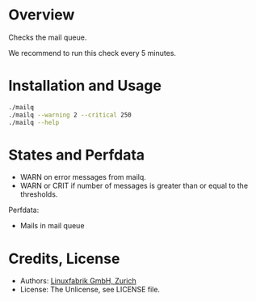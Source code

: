 # Overview

Checks the mail queue.

We recommend to run this check every 5 minutes.


# Installation and Usage

```bash
./mailq
./mailq --warning 2 --critical 250
./mailq --help
```


# States and Perfdata

* WARN on error messages from mailq.
* WARN or CRIT if number of messages is greater than or equal to the thresholds.

Perfdata:
* Mails in mail queue


# Credits, License

* Authors: [Linuxfabrik GmbH, Zurich](https://www.linuxfabrik.ch)
* License: The Unlicense, see LICENSE file.
